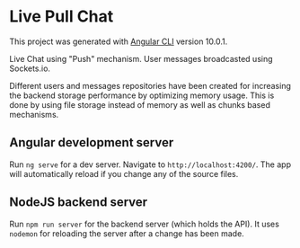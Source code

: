 # Live Pull Chat

This project was generated with [Angular CLI](https://github.com/angular/angular-cli) version 10.0.1.

Live Chat using "Push" mechanism. User messages broadcasted using Sockets.io.

Different users and messages repositories have been created for increasing the backend storage performance by optimizing memory usage. This is done by using file storage instead of memory as well as chunks based mechanisms.

## Angular development server

Run `ng serve` for a dev server. Navigate to `http://localhost:4200/`. The app will automatically reload if you change any of the source files.

## NodeJS backend server

Run `npm run server` for the backend server (which holds the API). It uses `nodemon` for reloading the server after a change has been made.

